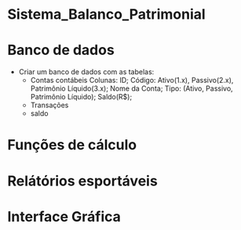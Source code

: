 # Sistema_Balanco_Patrimonial

# Banco de dados

- Criar um banco de dados com as tabelas: 
    - Contas contábeis
        Colunas: 
            ID;
            Código: Ativo(1.x), Passivo(2.x), Patrimônio Líquido(3.x);
            Nome da Conta; 
            Tipo: (Ativo, Passivo, Patrimônio Líquido);
            Saldo(R$);
    - Transações
    - saldo

# Funções de cálculo

# Relátórios esportáveis

# Interface Gráfica